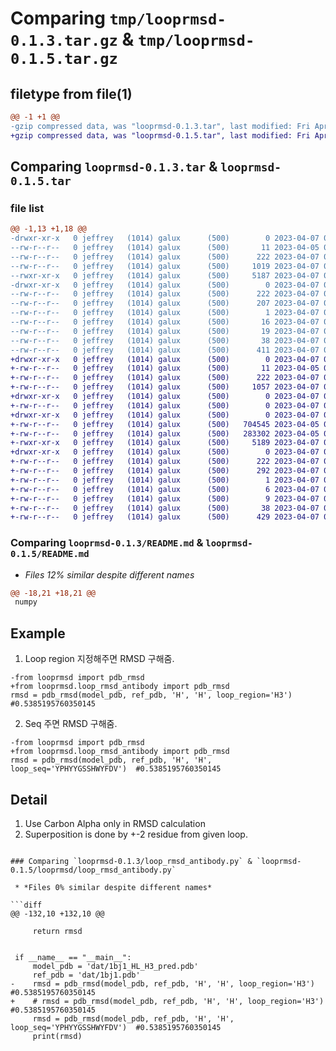 # Comparing `tmp/looprmsd-0.1.3.tar.gz` & `tmp/looprmsd-0.1.5.tar.gz`

## filetype from file(1)

```diff
@@ -1 +1 @@
-gzip compressed data, was "looprmsd-0.1.3.tar", last modified: Fri Apr  7 02:48:36 2023, max compression
+gzip compressed data, was "looprmsd-0.1.5.tar", last modified: Fri Apr  7 05:19:46 2023, max compression
```

## Comparing `looprmsd-0.1.3.tar` & `looprmsd-0.1.5.tar`

### file list

```diff
@@ -1,13 +1,18 @@
-drwxr-xr-x   0 jeffrey   (1014) galux      (500)        0 2023-04-07 02:48:36.710279 looprmsd-0.1.3/
--rw-r--r--   0 jeffrey   (1014) galux      (500)       11 2023-04-05 08:26:23.000000 looprmsd-0.1.3/LICENCE
--rw-r--r--   0 jeffrey   (1014) galux      (500)      222 2023-04-07 02:48:36.710279 looprmsd-0.1.3/PKG-INFO
--rw-r--r--   0 jeffrey   (1014) galux      (500)     1019 2023-04-07 01:55:16.000000 looprmsd-0.1.3/README.md
--rwxr-xr-x   0 jeffrey   (1014) galux      (500)     5187 2023-04-07 01:48:50.000000 looprmsd-0.1.3/loop_rmsd_antibody.py
-drwxr-xr-x   0 jeffrey   (1014) galux      (500)        0 2023-04-07 02:48:36.710279 looprmsd-0.1.3/looprmsd.egg-info/
--rw-r--r--   0 jeffrey   (1014) galux      (500)      222 2023-04-07 02:48:36.000000 looprmsd-0.1.3/looprmsd.egg-info/PKG-INFO
--rw-r--r--   0 jeffrey   (1014) galux      (500)      207 2023-04-07 02:48:36.000000 looprmsd-0.1.3/looprmsd.egg-info/SOURCES.txt
--rw-r--r--   0 jeffrey   (1014) galux      (500)        1 2023-04-07 02:48:36.000000 looprmsd-0.1.3/looprmsd.egg-info/dependency_links.txt
--rw-r--r--   0 jeffrey   (1014) galux      (500)       16 2023-04-07 02:48:36.000000 looprmsd-0.1.3/looprmsd.egg-info/requires.txt
--rw-r--r--   0 jeffrey   (1014) galux      (500)       19 2023-04-07 02:48:36.000000 looprmsd-0.1.3/looprmsd.egg-info/top_level.txt
--rw-r--r--   0 jeffrey   (1014) galux      (500)       38 2023-04-07 02:48:36.710279 looprmsd-0.1.3/setup.cfg
--rw-r--r--   0 jeffrey   (1014) galux      (500)      411 2023-04-07 02:48:20.000000 looprmsd-0.1.3/setup.py
+drwxr-xr-x   0 jeffrey   (1014) galux      (500)        0 2023-04-07 05:19:46.769284 looprmsd-0.1.5/
+-rw-r--r--   0 jeffrey   (1014) galux      (500)       11 2023-04-05 08:26:23.000000 looprmsd-0.1.5/LICENCE
+-rw-r--r--   0 jeffrey   (1014) galux      (500)      222 2023-04-07 05:19:46.769284 looprmsd-0.1.5/PKG-INFO
+-rw-r--r--   0 jeffrey   (1014) galux      (500)     1057 2023-04-07 04:54:48.000000 looprmsd-0.1.5/README.md
+drwxr-xr-x   0 jeffrey   (1014) galux      (500)        0 2023-04-07 05:19:46.677288 looprmsd-0.1.5/looprmsd/
+-rw-r--r--   0 jeffrey   (1014) galux      (500)        0 2023-04-07 04:50:27.000000 looprmsd-0.1.5/looprmsd/__init__.py
+drwxr-xr-x   0 jeffrey   (1014) galux      (500)        0 2023-04-07 05:19:46.729286 looprmsd-0.1.5/looprmsd/dat/
+-rw-r--r--   0 jeffrey   (1014) galux      (500)   704545 2023-04-05 08:43:17.000000 looprmsd-0.1.5/looprmsd/dat/1bj1.pdb
+-rw-r--r--   0 jeffrey   (1014) galux      (500)   283302 2023-04-05 08:42:28.000000 looprmsd-0.1.5/looprmsd/dat/1bj1_HL_H3_pred.pdb
+-rwxr-xr-x   0 jeffrey   (1014) galux      (500)     5189 2023-04-07 04:38:51.000000 looprmsd-0.1.5/looprmsd/loop_rmsd_antibody.py
+drwxr-xr-x   0 jeffrey   (1014) galux      (500)        0 2023-04-07 05:19:46.677288 looprmsd-0.1.5/looprmsd.egg-info/
+-rw-r--r--   0 jeffrey   (1014) galux      (500)      222 2023-04-07 05:19:46.000000 looprmsd-0.1.5/looprmsd.egg-info/PKG-INFO
+-rw-r--r--   0 jeffrey   (1014) galux      (500)      292 2023-04-07 05:19:46.000000 looprmsd-0.1.5/looprmsd.egg-info/SOURCES.txt
+-rw-r--r--   0 jeffrey   (1014) galux      (500)        1 2023-04-07 05:19:46.000000 looprmsd-0.1.5/looprmsd.egg-info/dependency_links.txt
+-rw-r--r--   0 jeffrey   (1014) galux      (500)        6 2023-04-07 05:19:46.000000 looprmsd-0.1.5/looprmsd.egg-info/requires.txt
+-rw-r--r--   0 jeffrey   (1014) galux      (500)        9 2023-04-07 05:19:46.000000 looprmsd-0.1.5/looprmsd.egg-info/top_level.txt
+-rw-r--r--   0 jeffrey   (1014) galux      (500)       38 2023-04-07 05:19:46.769284 looprmsd-0.1.5/setup.cfg
+-rw-r--r--   0 jeffrey   (1014) galux      (500)      429 2023-04-07 05:05:22.000000 looprmsd-0.1.5/setup.py
```

### Comparing `looprmsd-0.1.3/README.md` & `looprmsd-0.1.5/README.md`

 * *Files 12% similar despite different names*

```diff
@@ -18,21 +18,21 @@
 numpy
 ```
 
 ## Example
 
 1. Loop region 지정해주면 RMSD 구해줌.
 ```
-from looprmsd import pdb_rmsd
+from looprmsd.loop_rmsd_antibody import pdb_rmsd
 rmsd = pdb_rmsd(model_pdb, ref_pdb, 'H', 'H', loop_region='H3')  #0.5385195760350145
 ```
 
 2. Seq 주면 RMSD 구해줌.
 ```
-from looprmsd import pdb_rmsd
+from looprmsd.loop_rmsd_antibody import pdb_rmsd
 rmsd = pdb_rmsd(model_pdb, ref_pdb, 'H', 'H', loop_seq='YPHYYGSSHWYFDV')  #0.5385195760350145
 ```
 
 ## Detail
 1. Use Carbon Alpha only in RMSD calculation
 2. Superposition is done by +-2 residue from given loop.
```

### Comparing `looprmsd-0.1.3/loop_rmsd_antibody.py` & `looprmsd-0.1.5/looprmsd/loop_rmsd_antibody.py`

 * *Files 0% similar despite different names*

```diff
@@ -132,10 +132,10 @@
 
     return rmsd
 
 
 if __name__ == "__main__":
     model_pdb = 'dat/1bj1_HL_H3_pred.pdb'
     ref_pdb = 'dat/1bj1.pdb'
-    rmsd = pdb_rmsd(model_pdb, ref_pdb, 'H', 'H', loop_region='H3')  #0.5385195760350145
+    # rmsd = pdb_rmsd(model_pdb, ref_pdb, 'H', 'H', loop_region='H3')  #0.5385195760350145
     rmsd = pdb_rmsd(model_pdb, ref_pdb, 'H', 'H', loop_seq='YPHYYGSSHWYFDV')  #0.5385195760350145
     print(rmsd)
```

